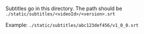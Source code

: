 Subtitles go in this directory. The path should be
`./static/subtitles/<videoId>/<version>.srt`

Example:
`./static/subtitles/abc123def456/v1_0_0.srt`